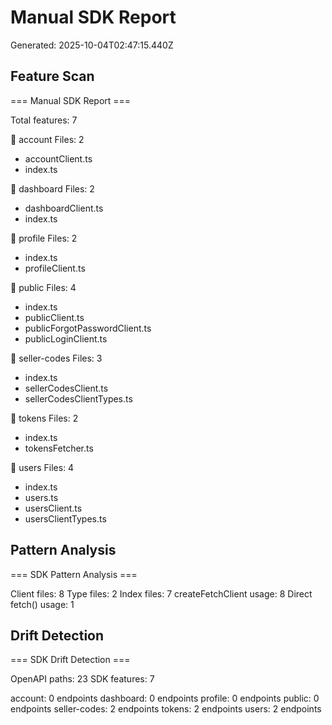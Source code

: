 # Manual SDK Report

Generated: 2025-10-04T02:47:15.440Z

## Feature Scan

=== Manual SDK Report ===

Total features: 7

📁 account Files: 2

- accountClient.ts
- index.ts

📁 dashboard Files: 2

- dashboardClient.ts
- index.ts

📁 profile Files: 2

- index.ts
- profileClient.ts

📁 public Files: 4

- index.ts
- publicClient.ts
- publicForgotPasswordClient.ts
- publicLoginClient.ts

📁 seller-codes Files: 3

- index.ts
- sellerCodesClient.ts
- sellerCodesClientTypes.ts

📁 tokens Files: 2

- index.ts
- tokensFetcher.ts

📁 users Files: 4

- index.ts
- users.ts
- usersClient.ts
- usersClientTypes.ts

## Pattern Analysis

=== SDK Pattern Analysis ===

Client files: 8 Type files: 2 Index files: 7 createFetchClient usage: 8 Direct
fetch() usage: 1

## Drift Detection

=== SDK Drift Detection ===

OpenAPI paths: 23 SDK features: 7

account: 0 endpoints dashboard: 0 endpoints profile: 0 endpoints public: 0
endpoints seller-codes: 2 endpoints tokens: 2 endpoints users: 2 endpoints
